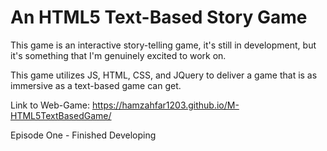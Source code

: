 # An HTML5 Text-Based Story Game
This game is an interactive story-telling game, it's still in development, but it's something
that I'm genuinely excited to work on.

This game utilizes JS, HTML, CSS, and JQuery to deliver a game that is as immersive as a text-based
game can get.

Link to Web-Game: https://hamzahfar1203.github.io/M-HTML5TextBasedGame/

Episode One - Finished Developing
